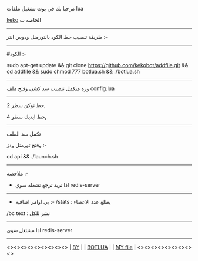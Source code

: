 مرحبا بك في بوت تشغيل ملفات lua 


[keko](https://t.me/ikeko) الخاصه ب

--------------------------------
طريقة تنصيب حط الكود بالتورمنل ودوس انتر :-

_________________________________

#الكود :-

sudo apt-get update && git clone https://github.com/kekobot/addfile.git && cd addfile && sudo chmod 777 botlua.sh && ./botlua.sh

_________________________________

وره ميكمل تنصيب سد كشي وفتح ملف config.lua 
_________________________________

حط توكن سطر 2,

حط ايديك سطر 4, 

_________________________________
تكمل سد الملف 


وفتح تورمنل ودز  :- 


cd api && ./launch.sh 

_________________________________

ملاحضه :-

- اذا تريد ترجع تشغله سوي redis-server

_________________________________

- بي اوامر اضافيه :-
/stats : يطلع عدد الاعضاء


/bc text : نشر للكل

__________________________________

اذا مشتغل سوي redis-server

__________________________________
<><><><><><><><><>
| [BY](https://t.me/ffpro) |
| [BOTLUA](https://t.me/botLUA)   |
| [MY file](https://t.me/file_lua)   |
<><><><><><><><><>

